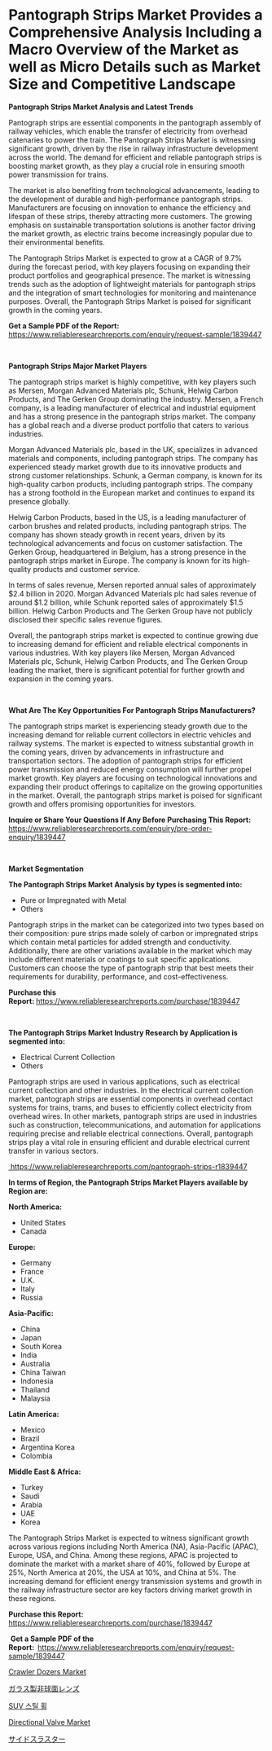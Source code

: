 <p><h1>Pantograph Strips Market Provides a Comprehensive Analysis Including a Macro Overview of the Market as well as Micro Details such as Market Size and Competitive Landscape</h1></p><p><strong>Pantograph Strips Market Analysis and Latest Trends</strong></p>
<p><p>Pantograph strips are essential components in the pantograph assembly of railway vehicles, which enable the transfer of electricity from overhead catenaries to power the train. The Pantograph Strips Market is witnessing significant growth, driven by the rise in railway infrastructure development across the world. The demand for efficient and reliable pantograph strips is boosting market growth, as they play a crucial role in ensuring smooth power transmission for trains.</p><p>The market is also benefiting from technological advancements, leading to the development of durable and high-performance pantograph strips. Manufacturers are focusing on innovation to enhance the efficiency and lifespan of these strips, thereby attracting more customers. The growing emphasis on sustainable transportation solutions is another factor driving the market growth, as electric trains become increasingly popular due to their environmental benefits.</p><p>The Pantograph Strips Market is expected to grow at a CAGR of 9.7% during the forecast period, with key players focusing on expanding their product portfolios and geographical presence. The market is witnessing trends such as the adoption of lightweight materials for pantograph strips and the integration of smart technologies for monitoring and maintenance purposes. Overall, the Pantograph Strips Market is poised for significant growth in the coming years.</p></p>
<p><strong>Get a Sample PDF of the Report:&nbsp;</strong> <a href="https://www.reliableresearchreports.com/enquiry/request-sample/1839447">https://www.reliableresearchreports.com/enquiry/request-sample/1839447</a></p>
<p>&nbsp;</p>
<p><strong>Pantograph Strips Major Market Players</strong></p>
<p><p>The pantograph strips market is highly competitive, with key players such as Mersen, Morgan Advanced Materials plc, Schunk, Helwig Carbon Products, and The Gerken Group dominating the industry. Mersen, a French company, is a leading manufacturer of electrical and industrial equipment and has a strong presence in the pantograph strips market. The company has a global reach and a diverse product portfolio that caters to various industries.</p><p>Morgan Advanced Materials plc, based in the UK, specializes in advanced materials and components, including pantograph strips. The company has experienced steady market growth due to its innovative products and strong customer relationships. Schunk, a German company, is known for its high-quality carbon products, including pantograph strips. The company has a strong foothold in the European market and continues to expand its presence globally.</p><p>Helwig Carbon Products, based in the US, is a leading manufacturer of carbon brushes and related products, including pantograph strips. The company has shown steady growth in recent years, driven by its technological advancements and focus on customer satisfaction. The Gerken Group, headquartered in Belgium, has a strong presence in the pantograph strips market in Europe. The company is known for its high-quality products and customer service.</p><p>In terms of sales revenue, Mersen reported annual sales of approximately $2.4 billion in 2020. Morgan Advanced Materials plc had sales revenue of around $1.2 billion, while Schunk reported sales of approximately $1.5 billion. Helwig Carbon Products and The Gerken Group have not publicly disclosed their specific sales revenue figures.</p><p>Overall, the pantograph strips market is expected to continue growing due to increasing demand for efficient and reliable electrical components in various industries. With key players like Mersen, Morgan Advanced Materials plc, Schunk, Helwig Carbon Products, and The Gerken Group leading the market, there is significant potential for further growth and expansion in the coming years.</p></p>
<p>&nbsp;</p>
<p><strong>What Are The Key Opportunities For Pantograph Strips Manufacturers?</strong></p>
<p><p>The pantograph strips market is experiencing steady growth due to the increasing demand for reliable current collectors in electric vehicles and railway systems. The market is expected to witness substantial growth in the coming years, driven by advancements in infrastructure and transportation sectors. The adoption of pantograph strips for efficient power transmission and reduced energy consumption will further propel market growth. Key players are focusing on technological innovations and expanding their product offerings to capitalize on the growing opportunities in the market. Overall, the pantograph strips market is poised for significant growth and offers promising opportunities for investors.</p></p>
<p><strong>Inquire or Share Your Questions If Any Before Purchasing This Report:</strong> <a href="https://www.reliableresearchreports.com/enquiry/pre-order-enquiry/1839447">https://www.reliableresearchreports.com/enquiry/pre-order-enquiry/1839447</a></p>
<p>&nbsp;</p>
<p><strong>Market Segmentation</strong></p>
<p><strong>The Pantograph Strips Market Analysis by types is segmented into:</strong></p>
<p><ul><li>Pure or Impregnated with Metal</li><li>Others</li></ul></p>
<p><p>Pantograph strips in the market can be categorized into two types based on their composition: pure strips made solely of carbon or impregnated strips which contain metal particles for added strength and conductivity. Additionally, there are other variations available in the market which may include different materials or coatings to suit specific applications. Customers can choose the type of pantograph strip that best meets their requirements for durability, performance, and cost-effectiveness.</p></p>
<p><strong>Purchase this Report:&nbsp;</strong><a href="https://www.reliableresearchreports.com/purchase/1839447">https://www.reliableresearchreports.com/purchase/1839447</a></p>
<p>&nbsp;</p>
<p><strong>The Pantograph Strips Market Industry Research by Application is segmented into:</strong></p>
<p><ul><li>Electrical Current Collection</li><li>Others</li></ul></p>
<p><p>Pantograph strips are used in various applications, such as electrical current collection and other industries. In the electrical current collection market, pantograph strips are essential components in overhead contact systems for trains, trams, and buses to efficiently collect electricity from overhead wires. In other markets, pantograph strips are used in industries such as construction, telecommunications, and automation for applications requiring precise and reliable electrical connections. Overall, pantograph strips play a vital role in ensuring efficient and durable electrical current transfer in various sectors.</p></p>
<p><a href="https://www.reliableresearchreports.com/pantograph-strips-r1839447">&nbsp;https://www.reliableresearchreports.com/pantograph-strips-r1839447</a></p>
<p><strong>In terms of Region, the Pantograph Strips Market Players available by Region are:</strong></p>
<p>
    <p> <strong> North America: </strong>
        <ul>
            <li>United States</li>
            <li>Canada</li>
        </ul>
        </p> 
    <p> <strong> Europe: </strong>
        <ul>
            <li>Germany</li>
            <li>France</li>
            <li>U.K.</li>
            <li>Italy</li>
            <li>Russia</li>
        </ul>
        </p> 
    <p> <strong> Asia-Pacific: </strong>
        <ul>
            <li>China</li>
            <li>Japan</li>
            <li>South Korea</li>
            <li>India</li>
            <li>Australia</li>
            <li>China Taiwan</li>
            <li>Indonesia</li>
            <li>Thailand</li>
            <li>Malaysia</li>
        </ul>
        </p> 
    <p> <strong> Latin America: </strong>
        <ul>
            <li>Mexico</li>
            <li>Brazil</li>
            <li>Argentina Korea</li>
            <li>Colombia</li>
        </ul>
        </p> 
    <p> <strong> Middle East & Africa: </strong>
        <ul>
            <li>Turkey</li>
            <li>Saudi</li>
            <li>Arabia</li>
            <li>UAE</li>
            <li>Korea</li>
        </ul>
    </p>
    </p>
<p><p>The Pantograph Strips Market is expected to witness significant growth across various regions including North America (NA), Asia-Pacific (APAC), Europe, USA, and China. Among these regions, APAC is projected to dominate the market with a market share of 40%, followed by Europe at 25%, North America at 20%, the USA at 10%, and China at 5%. The increasing demand for efficient energy transmission systems and growth in the railway infrastructure sector are key factors driving market growth in these regions.</p></p>
<p><strong>Purchase this Report: </strong><a href="https://www.reliableresearchreports.com/purchase/1839447">https://www.reliableresearchreports.com/purchase/1839447</a></p>
<p>&nbsp;<strong>Get a Sample PDF of the Report:&nbsp;&nbsp;</strong><a href="https://www.reliableresearchreports.com/enquiry/request-sample/1839447">https://www.reliableresearchreports.com/enquiry/request-sample/1839447</a></p>
<p><strong></strong></p>
<p><p><a href="https://github.com/RoccoManning/Market-Research-Report-List-5/blob/main/crawler-dozers-market.md">Crawler Dozers Market</a></p><p><a href="https://medium.com/@arimuller2009/%E3%82%AC%E3%83%A9%E3%82%B9%E9%9D%9E%E7%90%83%E9%9D%A2%E3%83%AC%E3%83%B3%E3%82%BA%E5%B8%82%E5%A0%B4%E3%81%AE%E6%A6%82%E8%A6%81-2024%E5%B9%B4%E3%81%8B%E3%82%892031%E5%B9%B4%E3%81%BE%E3%81%A7%E3%81%AE%E4%B8%96%E7%95%8C%E5%B8%82%E5%A0%B4%E5%8B%95%E5%90%91%E3%81%A8%E5%B0%86%E6%9D%A5%E3%81%AE%E5%B1%95%E6%9C%9B-cedf2bdcce14">ガラス製非球面レンズ</a></p><p><a href="https://medium.com/@willislebsack/suv-%EC%8A%A4%ED%8B%B8-%ED%9C%A0-%EC%8B%9C%EC%9E%A5-%EC%A1%B0%EC%82%AC-%EB%B3%B4%EA%B3%A0%EC%84%9C%EC%97%90%EB%8A%94-2024%EB%85%84%EB%B6%80%ED%84%B0-2031%EB%85%84%EA%B9%8C%EC%A7%80-%EC%9D%98-%EC%97%B0%ED%8F%89%EA%B7%A0-%EC%84%B1%EC%9E%A5%EB%A5%A0%EC%9D%84-%EC%98%88%EC%83%81%ED%95%9C-%EC%8B%9C%EC%9E%A5-%EA%B7%9C%EB%AA%A8-%EC%A0%90%EC%9C%A0%EC%9C%A8-%EB%B0%8F-%EB%B6%84%EC%84%9D%EC%9D%B4-%ED%8F%AC%ED%95%A8%EB%90%98%EC%96%B4-%EC%9E%88%EC%8A%B5%EB%8B%88%EB%8B%A4-5e15fac44fe8">SUV 스틸 휠</a></p><p><a href="https://github.com/mateobossinovero/Market-Research-Report-List-1/blob/main/directional-valve-market.md">Directional Valve Market</a></p><p><a href="https://github.com/RandallRunte2023/Market-Research-Report-List-1/blob/main/8618377156765.md">サイドスラスター</a></p></p>